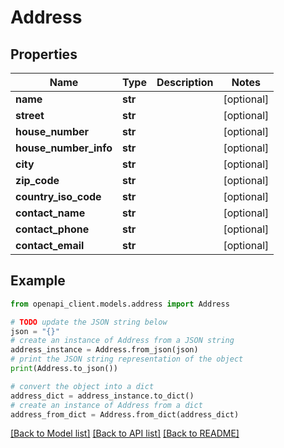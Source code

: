 # Address


## Properties

Name | Type | Description | Notes
------------ | ------------- | ------------- | -------------
**name** | **str** |  | [optional] 
**street** | **str** |  | [optional] 
**house_number** | **str** |  | [optional] 
**house_number_info** | **str** |  | [optional] 
**city** | **str** |  | [optional] 
**zip_code** | **str** |  | [optional] 
**country_iso_code** | **str** |  | [optional] 
**contact_name** | **str** |  | [optional] 
**contact_phone** | **str** |  | [optional] 
**contact_email** | **str** |  | [optional] 

## Example

```python
from openapi_client.models.address import Address

# TODO update the JSON string below
json = "{}"
# create an instance of Address from a JSON string
address_instance = Address.from_json(json)
# print the JSON string representation of the object
print(Address.to_json())

# convert the object into a dict
address_dict = address_instance.to_dict()
# create an instance of Address from a dict
address_from_dict = Address.from_dict(address_dict)
```
[[Back to Model list]](../README.md#documentation-for-models) [[Back to API list]](../README.md#documentation-for-api-endpoints) [[Back to README]](../README.md)


